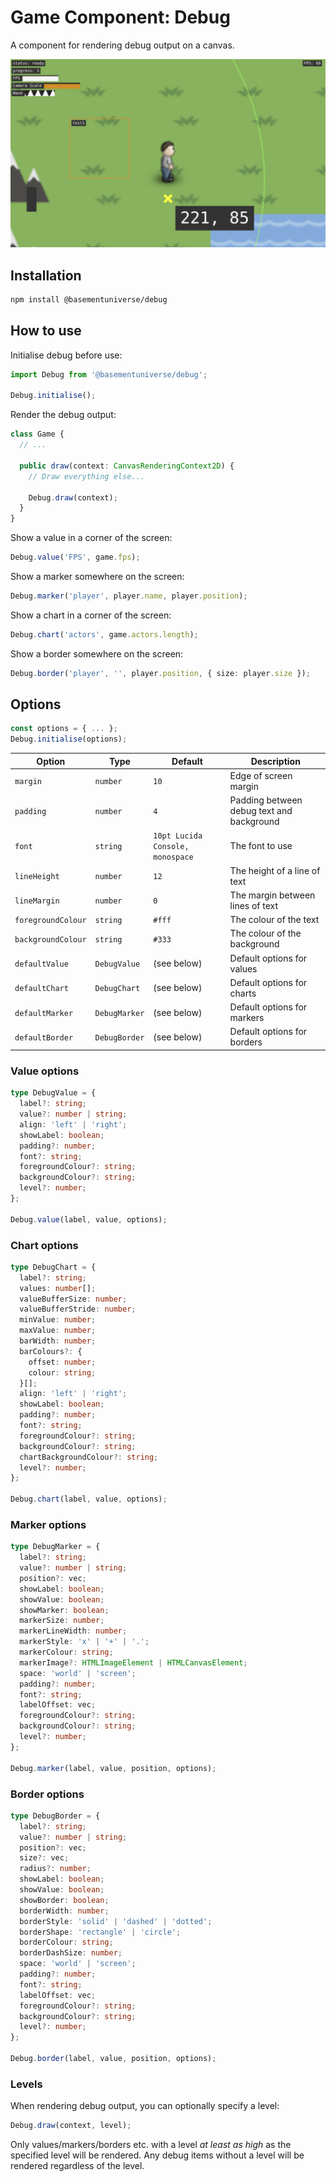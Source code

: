 # Game Component: Debug

A component for rendering debug output on a canvas.

![Preview](preview.png "Preview")

## Installation

```bash
npm install @basementuniverse/debug
```

## How to use

Initialise debug before use:

```ts
import Debug from '@basementuniverse/debug';

Debug.initialise();
```

Render the debug output:

```ts
class Game {
  // ...

  public draw(context: CanvasRenderingContext2D) {
    // Draw everything else...

    Debug.draw(context);
  }
}
```

Show a value in a corner of the screen:

```ts
Debug.value('FPS', game.fps);
```

Show a marker somewhere on the screen:

```ts
Debug.marker('player', player.name, player.position);
```

Show a chart in a corner of the screen:
```ts
Debug.chart('actors', game.actors.length);
```

Show a border somewhere on the screen:
```ts
Debug.border('player', '', player.position, { size: player.size });
```

## Options

```ts
const options = { ... };
Debug.initialise(options);
```

| Option | Type | Default | Description |
| --- | --- | --- | --- |
| `margin` | `number` | `10` | Edge of screen margin |
| `padding` | `number` | `4` | Padding between debug text and background |
| `font` | `string` | `10pt Lucida Console, monospace` | The font to use |
| `lineHeight` | `number` | `12` | The height of a line of text |
| `lineMargin` | `number` | `0` | The margin between lines of text |
| `foregroundColour` | `string` | `#fff` | The colour of the text |
| `backgroundColour` | `string` | `#333` | The colour of the background |
| `defaultValue` | `DebugValue` | (see below) | Default options for values |
| `defaultChart` | `DebugChart` | (see below) | Default options for charts |
| `defaultMarker` | `DebugMarker` | (see below) | Default options for markers |
| `defaultBorder` | `DebugBorder` | (see below) | Default options for borders |

### Value options

```ts
type DebugValue = {
  label?: string;
  value?: number | string;
  align: 'left' | 'right';
  showLabel: boolean;
  padding?: number;
  font?: string;
  foregroundColour?: string;
  backgroundColour?: string;
  level?: number;
};

Debug.value(label, value, options);
```

### Chart options

```ts
type DebugChart = {
  label?: string;
  values: number[];
  valueBufferSize: number;
  valueBufferStride: number;
  minValue: number;
  maxValue: number;
  barWidth: number;
  barColours?: {
    offset: number;
    colour: string;
  }[];
  align: 'left' | 'right';
  showLabel: boolean;
  padding?: number;
  font?: string;
  foregroundColour?: string;
  backgroundColour?: string;
  chartBackgroundColour?: string;
  level?: number;
};

Debug.chart(label, value, options);
```

### Marker options

```ts
type DebugMarker = {
  label?: string;
  value?: number | string;
  position?: vec;
  showLabel: boolean;
  showValue: boolean;
  showMarker: boolean;
  markerSize: number;
  markerLineWidth: number;
  markerStyle: 'x' | '+' | '.';
  markerColour: string;
  markerImage?: HTMLImageElement | HTMLCanvasElement;
  space: 'world' | 'screen';
  padding?: number;
  font?: string;
  labelOffset: vec;
  foregroundColour?: string;
  backgroundColour?: string;
  level?: number;
};

Debug.marker(label, value, position, options);
```

### Border options

```ts
type DebugBorder = {
  label?: string;
  value?: number | string;
  position?: vec;
  size?: vec;
  radius?: number;
  showLabel: boolean;
  showValue: boolean;
  showBorder: boolean;
  borderWidth: number;
  borderStyle: 'solid' | 'dashed' | 'dotted';
  borderShape: 'rectangle' | 'circle';
  borderColour: string;
  borderDashSize: number;
  space: 'world' | 'screen';
  padding?: number;
  font?: string;
  labelOffset: vec;
  foregroundColour?: string;
  backgroundColour?: string;
  level?: number;
};

Debug.border(label, value, position, options);
```

### Levels

When rendering debug output, you can optionally specify a level:

```ts
Debug.draw(context, level);
```

Only values/markers/borders etc. with a level _at least as high_ as the specified level will be rendered. Any debug items without a level will be rendered regardless of the level.
